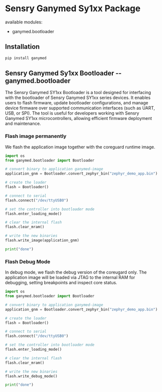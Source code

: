 # Sensry Ganymed Sy1xx Package

available modules:

* ganymed.bootloader

## Installation

```bash
pip install ganymed
```


## Sensry Ganymed Sy1xx Bootloader -- ganymed.bootloader

The Sensry Ganymed SY1xx Bootloader is a tool designed for interfacing with the bootloader of Sensry Ganymed SY1xx series devices. It enables users to flash firmware, update bootloader configurations, and manage device firmware over supported communication interfaces (such as UART, USB, or SPI). The tool is useful for developers working with Sensry Ganymed SY1xx microcontrollers, allowing efficient firmware deployment and maintenance. 


### Flash image permanently

We flash the application image together with the coreguard runtime image.

```python
import os
from ganymed.bootloader import Bootloader

# convert binary to application ganymed-image
application_gnm = Bootloader.convert_zephyr_bin("zephyr_demo_app.bin")

# create the loader
flash = Bootloader()

# connect to serial
flash.connect("/dev/ttyUSB0")

# set the controller into bootloader mode
flash.enter_loading_mode()

# clear the internal flash
flash.clear_mram()

# write the new binaries
flash.write_image(application_gnm)

print("done")
```

### Flash Debug Mode

In debug mode, we flash the debug version of the coreugard only. The application image will be loaded via JTAG to the internal RAM for debugging, setting breakpoints and inspect core status. 

```python
import os
from ganymed.bootloader import Bootloader

# convert binary to application ganymed-image
application_gnm = Bootloader.convert_zephyr_bin("zephyr_demo_app.bin")

# create the loader
flash = Bootloader()

# connect to serial
flash.connect("/dev/ttyUSB0")

# set the controller into bootloader mode
flash.enter_loading_mode()

# clear the internal flash
flash.clear_mram()

# write the new binaries
flash.write_debug_mode()

print("done")
```
